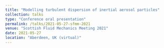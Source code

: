 ```yaml
---
title: "Modelling turbulent dispersion of inertial aerosol particles"
collection: talks
type: "Conference oral presentation"
permalink: /talks/2021-05-27-sfmm-2021
venue: "Scottish Fluid Mechanics Meeting 2021"
date: 2021-05-27
location: "Aberdeen, UK (virtual)"
---
```

